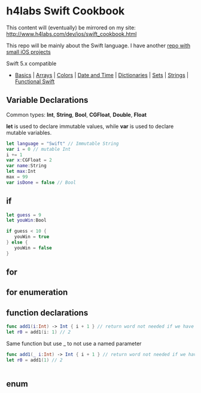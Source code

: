 # h4labs Swift Cookbook

This content will (eventually) be mirrored on my site: http://www.h4labs.com/dev/ios/swift_cookbook.html

This repo will be mainly about the Swift language.  I have another [repo with small iOS projects](https://github.com/melling/ios_topics/blob/master/README.md)

Swift 5.x compatible

+ [Basics](README.md) | [Arrays](array.md) | [Colors](color.md) | [Date and Time](Dates/README.md) | [Dictionaries](dictionary.md) | [Sets](sets.md) | [Strings](strings.md) | [Functional Swift](functional.md)

## Variable Declarations

Common types: **Int**, **String**, **Bool**, **CGFloat**, **Double**, **Float**

**let** is used to declare immutable values, while **var** is used to declare mutable variables.

```swift
let language = "Swift" // Immutable String
var i = 0 // mutable Int
i += 1
var x:CGFloat = 2
var name:String
let max:Int
max = 99
var isDone = false // Bool
```

## if

```swift
let guess = 9
let youWin:Bool

if guess < 10 {
   youWin = true
} else {
   youWin = false
}

```

## for


## for enumeration


## function declarations

```swift
func add1(i:Int) -> Int { i + 1 } // return word not needed if we have 1 expression
let r0 = add1(i: 1) // 2
```

Same function but use _ to not use a named parameter

```swift
func add1(_ i:Int) -> Int { i + 1 } // return word not needed if we have 1 expression
let r0 = add1(1) // 2
```


```swift

```


## enum




